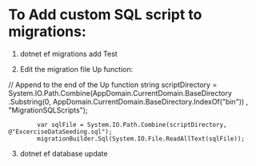 ﻿# To Add custom SQL script to migrations:

1. dotnet ef migrations add Test

2. Edit the migration file Up function:

// Append to the end of the Up function
            string scriptDirectory = System.IO.Path.Combine(AppDomain.CurrentDomain.BaseDirectory
    .Substring(0, AppDomain.CurrentDomain.BaseDirectory.IndexOf("bin"))
    , "MigrationSQLScripts");

            var sqlFile = System.IO.Path.Combine(scriptDirectory, @"ExcerciseDataSeeding.sql");
            migrationBuilder.Sql(System.IO.File.ReadAllText(sqlFile));
 
3. dotnet ef database update